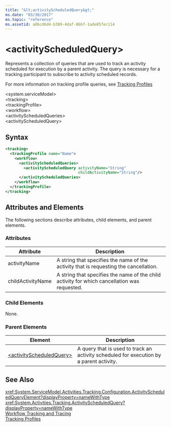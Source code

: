 ```yaml
---
title: "&lt;activityScheduledQuery&gt;"
ms.date: "03/30/2017"
ms.topic: "reference"
ms.assetid: a8bcd6d4-b389-4daf-86bf-1ade85fec114
---
```

# &lt;activityScheduledQuery&gt;
Represents a collection of queries that are used to track an activity scheduled for execution by a parent activity. The query is necessary for a tracking participant to subscribe to activity scheduled records.  
  
 For more information on tracking profile queries, see [Tracking Profiles](../../../../../docs/framework/windows-workflow-foundation/tracking-profiles.md)  
  
\<system.serviceModel>  
\<tracking>  
\<trackingProfile>  
\<workflow>  
\<activityScheduledQueries>  
\<activityScheduledQuery>  
  
## Syntax  
  
```xml 
<tracking>
  <trackingProfile name="Name">
    <workflow>
      <activityScheduledQueries>
        <activityScheduledQuery activityName="String" 
                                childActivityName="String"/>
      </activityScheduledQueries>
    </workflow>
  </trackingProfile>
</tracking>  
```  
  
## Attributes and Elements  
 The following sections describe attributes, child elements, and parent elements.  
  
### Attributes  
  
|Attribute|Description|  
|---------------|-----------------|  
|activityName|A string that specifies the name of the activity that is requesting the cancellation.|  
|childActivityName|A string that specifies the name of the child activity for which cancellation was requested.|  
  
### Child Elements  
 None.  
  
### Parent Elements  
  
|Element|Description|  
|-------------|-----------------|  
|[\<activityScheduledQuery>](../../../../../docs/framework/configure-apps/file-schema/windows-workflow-foundation/activityscheduledquery.md)|A query that is used to track an activity scheduled for execution by a parent activity.|  
  
## See Also  
 <xref:System.ServiceModel.Activities.Tracking.Configuration.ActivityScheduledQueryElement?displayProperty=nameWithType>       
 <xref:System.Activities.Tracking.ActivityScheduledQuery?displayProperty=nameWithType>       
 [Workflow Tracking and Tracing](../../../../../docs/framework/windows-workflow-foundation/workflow-tracking-and-tracing.md)  
 [Tracking Profiles](../../../../../docs/framework/windows-workflow-foundation/tracking-profiles.md)
